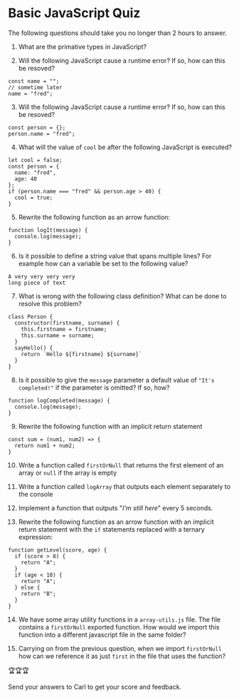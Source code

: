 # Basic JavaScript Quiz

The following questions should take you no longer than 2 hours to answer.  

1. What are the primative types in JavaScript?

2. Will the following JavaScript cause a runtime error? If so, how can this be resoved?
```
const name = "";
// sometime later
name = "fred";
```

3.  Will the following JavaScript cause a runtime error? If so, how can this be resoved?
```
const person = {};
person.name = "fred";
```

4. What will the value of `cool` be after the following JavaScript is executed?
```
let cool = false;
const person = {
  name: "fred",
  age: 40
};
if (person.name === "fred" && person.age > 40) {
  cool = true;
}
```

5. Rewrite the following function as an arrow function:
```
function logIt(message) {
  console.log(message);
}
``` 

6. Is it possible to define a string value that spans multiple lines? For example how can a variable be set to the following value?
```
A very very very very
long piece of text
```

7. What is wrong with the following class definition? What can be done to resolve this problem?
```
class Person {
  constructor(firstname, surname) {
    this.firstname = firstname;
    this.surname = surname;
  }
  sayHello() {
    return `Hello ${firstname} ${surname}`
  }
}
```

8. Is it possible to give the `message` parameter a default value of `"It's completed!"` if the parameter is omitted? If so, how?
```
function logCompleted(message) {
  console.log(message);
}
```

9. Rewrite the following function with an implicit return statement
```
const sum = (num1, num2) => {
  return num1 + num2;
}
```

10. Write a function called `firstOrNull` that returns the first element of an array or `null` if the array is empty

11. Write a function called `logArray` that outputs each element separately to the console 

12. Implement a function that outputs "*I'm still here*" every 5 seconds.

13. Rewrite the following function as an arrow function with an implicit return statement with the `if` statements replaced with a ternary expression:
```
function getLevel(score, age) {
  if (score > 8) {
    return "A";
  }
  if (age < 10) {
    return "A";
  } else {
    return "B";
  }
}
```

14. We have some array utility functions in a `array-utils.js` file. The file contains a `firstOrNull` exported function. How would we import this function into a different javascript file in the same folder?

15. Carrying on from the previous question, when we import `firstOrNull` how can we reference it as just `first` in the file that uses the function?

   
🏆🏆🏆   

Send your answers to Carl to get your score and feedback. 



















